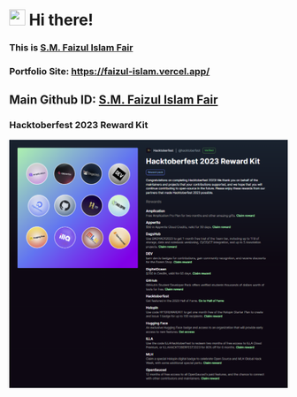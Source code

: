 # <img src="https://media.giphy.com/media/hvRJCLFzcasrR4ia7z/giphy.gif" width="29px" height="29px"> Hi there! 

### This is [S.M. Faizul Islam Fair](https://faizul-islam.vercel.app/) 
### Portfolio Site: [<u>https://faizul-islam.vercel.app/</u>](https://faizul-islam.vercel.app/)

## Main Github ID: [S.M. Faizul Islam Fair](https://github.com/faizulislamfair)

### <b>Hacktoberfest 2023 Reward Kit</b>

<img alt="Hacktoberfest 2023 Reward Kit" width="700px" src="hacktoberfest_reward.png" />